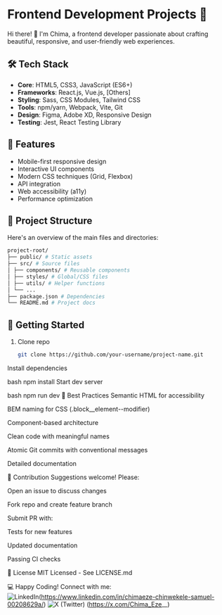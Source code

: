 # Frontend Development Projects 🚀

Hi there! 👋 I'm Chima, a frontend developer passionate about crafting beautiful, responsive, and user-friendly web experiences.

## 🛠️ Tech Stack
- **Core**: HTML5, CSS3, JavaScript (ES6+)
- **Frameworks**: React.js, Vue.js, [Others]
- **Styling**: Sass, CSS Modules, Tailwind CSS
- **Tools**: npm/yarn, Webpack, Vite, Git
- **Design**: Figma, Adobe XD, Responsive Design
- **Testing**: Jest, React Testing Library

## 🌟 Features
- Mobile-first responsive design
- Interactive UI components
- Modern CSS techniques (Grid, Flexbox)
- API integration
- Web accessibility (a11y)
- Performance optimization

## 📂 Project Structure
Here's an overview of the main files and directories:

```bash
project-root/
├── public/ # Static assets
├── src/ # Source files
│ ├── components/ # Reusable components
│ ├── styles/ # Global/CSS files
│ ├── utils/ # Helper functions
│ └── ...
├── package.json # Dependencies
└── README.md # Project docs
```


## 🚀 Getting Started
1. Clone repo
   ```bash
   git clone https://github.com/your-username/project-name.git
Install dependencies

bash
npm install
Start dev server

bash
npm run dev
📝 Best Practices
Semantic HTML for accessibility

BEM naming for CSS (.block__element--modifier)

Component-based architecture

Clean code with meaningful names

Atomic Git commits with conventional messages

Detailed documentation

🤝 Contribution
Suggestions welcome! Please:

Open an issue to discuss changes

Fork repo and create feature branch

Submit PR with:

Tests for new features

Updated documentation

Passing CI checks

📄 License
MIT Licensed - See LICENSE.md

💻 Happy Coding! Connect with me: 
<br>
![LinkedIn](https://img.shields.io/badge/LinkedIn-0A66C2?style=for-the-badge&logo=linkedin&logoColor=white)(https://www.linkedin.com/in/chimaeze-chinwekele-samuel-00208629a/)
![X (Twitter)](https://img.shields.io/badge/X-000000?style=for-the-badge&logo=x&logoColor=white)
(https://x.com/Chima_Eze__)
